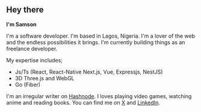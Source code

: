 ## Hey there

**I'm Samson**

I'm a software developer. I'm based in Lagos, Nigeria. I'm a lover of the web and the endless possibilities it brings. I'm currently building things as an freelance developer.

My expertise includes;
- Js/Ts (React, React-Native Next.js, Vue, Expressjs, NestJS)
- 3D Three.js and WebGL
- Go (Fiber)

I'm an irregular writer on [Hashnode](https://clueless-developer.hashnode.dev/). I loves playing video games, watching anime and reading books. You can find me on [X](https://twitter.com/pablo_clueless) and [LinkedIn](https://www.linkedin.com/in/samson-okunola/).
